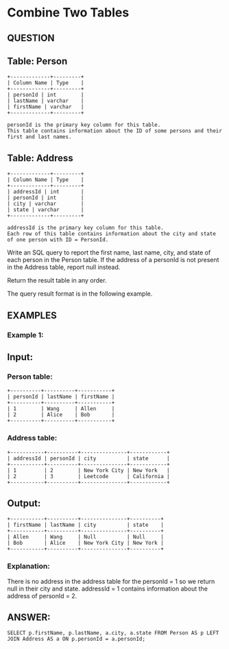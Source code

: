 # Combine Two Tables

## QUESTION

## Table: Person

    +-------------+---------+
    | Column Name | Type    |
    +-------------+---------+
    | personId | int        |
    | lastName | varchar    |
    | firstName | varchar   |
    +-------------+---------+

    personId is the primary key column for this table.
    This table contains information about the ID of some persons and their first and last names.

## Table: Address

    +-------------+---------+
    | Column Name | Type    |
    +-------------+---------+
    | addressId | int       |
    | personId | int        |
    | city | varchar        |
    | state | varchar       |
    +-------------+---------+

    addressId is the primary key column for this table.
    Each row of this table contains information about the city and state of one person with ID = PersonId.

Write an SQL query to report the first name, last name, city, and state of each person in the Person table. If the address of a personId is not present in the Address table, report null instead.

Return the result table in any order.

The query result format is in the following example.

## EXAMPLES

### Example 1:

## Input:

### Person table:

    +----------+----------+-----------+
    | personId | lastName | firstName |
    +----------+----------+-----------+
    | 1        | Wang     | Allen     |
    | 2        | Alice    | Bob       |
    +----------+----------+-----------+

### Address table:

    +-----------+----------+---------------+------------+
    | addressId | personId | city          | state      |
    +-----------+----------+---------------+------------+
    | 1         | 2        | New York City | New York   |
    | 2         | 3        | Leetcode      | California |
    +-----------+----------+---------------+------------+

## Output:

    +-----------+----------+---------------+----------+
    | firstName | lastName | city          | state    |
    +-----------+----------+---------------+----------+
    | Allen     | Wang     | Null          | Null     |
    | Bob       | Alice    | New York City | New York |
    +-----------+----------+---------------+----------+

### Explanation:

There is no address in the address table for the personId = 1 so we return null in their city and state.
addressId = 1 contains information about the address of personId = 2.

## ANSWER:

    SELECT p.firstName, p.lastName, a.city, a.state FROM Person AS p LEFT JOIN Address AS a ON p.personId = a.personId;
